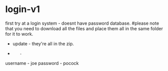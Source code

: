 # login-v1
first try at a login system - doesnt have password database.
#please note that you need to download all the files and place them all in the same folder for it to work.

- update -
they're all in the zip.
-        -

username - joe
password - pocock
